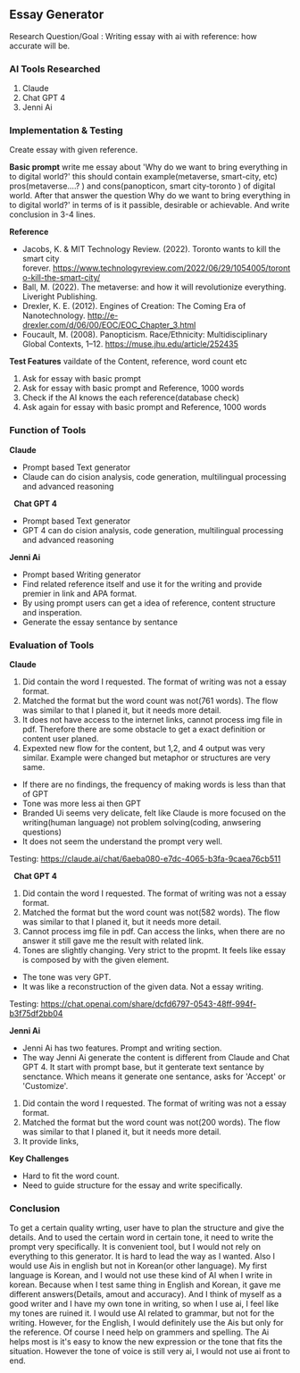 ## Essay Generator

Research Question/Goal : 
Writing essay with ai with reference: how accurate will be.

### AI Tools Researched
1. Claude
2. Chat GPT 4
3. Jenni Ai

### Implementation & Testing
Create essay with given reference.

**Basic prompt**
write me essay about 'Why do we want to bring everything in to digital world?'
this should contain example(metaverse, smart-city, etc) pros(metaverse….? ) and cons(panopticon, smart city-toronto ) of digital world.
After that answer the question Why do we want to bring everything in to digital world?' in terms of is it passible, desirable or achievable.
And write conclusion in 3-4 lines.

**Reference**
- Jacobs, K. & MIT Technology Review. (2022). Toronto wants to kill the smart city forever. https://www.technologyreview.com/2022/06/29/1054005/toronto-kill-the-smart-city/
- Ball, M. (2022). The metaverse: and how it will revolutionize everything. Liveright Publishing.
- Drexler, K. E. (2012). Engines of Creation: The Coming Era of Nanotechnology. http://e-drexler.com/d/06/00/EOC/EOC_Chapter_3.html
- Foucault, M. (2008). Panopticism. Race/Ethnicity: Multidisciplinary Global Contexts, 1–12. https://muse.jhu.edu/article/252435

**Test Features**
vaildate of the Content, reference, word count etc
1. Ask for essay with basic prompt 
2. Ask for essay with basic prompt and Reference, 1000 words
3. Check if the AI knows the each reference(database check)
4. Ask again for essay with basic prompt and Reference,  1000 words


### Function of Tools
**Claude**
- Prompt based Text generator 
- Claude can do cision analysis, code generation, multilingual processing and advanced reasoning

 
**Chat GPT 4**
- Prompt based Text generator 
- GPT 4 can do cision analysis, code generation, multilingual processing and advanced reasoning


**Jenni Ai**
- Prompt based Writing generator
- Find related reference itself and use it for the writing and provide premier in link and APA format.
- By using prompt users can get a idea of reference, content structure and insperation.
- Generate the essay sentance by sentance


### Evaluation of Tools
**Claude**
1. Did contain the word I requested. The format of writing was not a essay format.
2. Matched the format but the word count was not(761 words). The flow was similar to that I planed it, but it needs more detail.
3. It does not have access to the internet links, cannot process img file in pdf. Therefore there are some obstacle to get a exact definition or content user planed. 
4. Expexted new flow for the content, but 1,2, and 4 output was very similar. Example were changed but metaphor or structures are very same.

- If there are no findings, the frequency of making words is less than that of GPT
- Tone was more less ai then GPT
- Branded Ui seems very delicate, felt like Claude is more focused on the writing(human language) not problem solving(coding, anwsering questions)
- It does not seem the understand the prompt very well.

Testing: https://claude.ai/chat/6aeba080-e7dc-4065-b3fa-9caea76cb511

 
**Chat GPT 4**
1. Did contain the word I requested. The format of writing was not a essay format.
2. Matched the format but the word count was not(582 words). The flow was similar to that I planed it, but it needs more detail.
3. Cannot process img file in pdf. Can access the links, when there are no answer it still gave me the result with related link.
4. Tones are slightly changing. Very strict to the propmt. It feels like essay is composed by with the given element.

- The tone was very GPT.
- It was like a reconstruction of the given data. Not a essay writing.

Testing: https://chat.openai.com/share/dcfd6797-0543-48ff-994f-b3f75df2bb04


**Jenni Ai**
- Jenni Ai has two features. Prompt and writing section. 
- The way Jenni Ai generate the content is different from Claude and Chat GPT 4. It start with prompt base, but it genterate text sentance by senctance. Which means it generate one sentance, asks for 'Accept' or 'Customize'.
  
1. Did contain the word I requested. The format of writing was not a essay format.
2. Matched the format but the word count was not(200 words). The flow was similar to that I planed it, but it needs more detail.
3. It provide links, 


**Key Challenges**
- Hard to fit the word count.
- Need to guide structure for the essay and write specifically.


### Conclusion
To get a certain quality wrting, user have to plan the structure and give the details. And to used the certain word in certain tone, it need to write the prompt very specifically. It is convenient tool, but I would not rely on everything to this generator. It is hard to lead the way as I wanted. 
Also I would use Ais in english but not in Korean(or other language). My first language is Korean, and I would not use these kind of AI when I write in korean. Because when I test same thing in English and Korean, it gave me different answers(Details, amout and accuracy). And I think of myself as a good writer and I have my own tone in writing, so when I use ai, I feel like my tones are ruined it. I would use AI related to grammar, but not for the writing. 
However, for the English, I would definitely use the Ais but only for the reference. Of course I need help on grammers and spelling. The Ai helps most is it's easy to know the new expression or the tone that fits the situation. However the tone of voice is still very ai, I would not use ai front to end.
